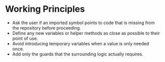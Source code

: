 # Working Principles

- Ask the user if an imported symbol points to code that is missing from the repository before proceeding.
- Define any new variables or helper methods as close as possible to their point of use.
- Avoid introducing temporary variables when a value is only needed once.
- Add only the guards that the surrounding logic actually requires.
